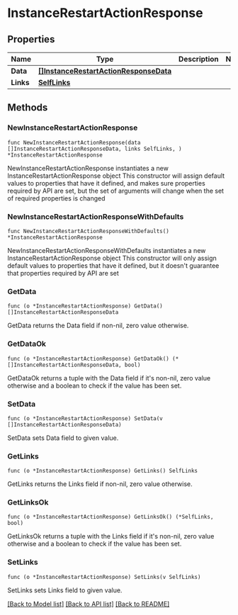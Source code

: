 # InstanceRestartActionResponse

## Properties

Name | Type | Description | Notes
------------ | ------------- | ------------- | -------------
**Data** | [**[]InstanceRestartActionResponseData**](InstanceRestartActionResponseData.md) |  | 
**Links** | [**SelfLinks**](SelfLinks.md) |  | 

## Methods

### NewInstanceRestartActionResponse

`func NewInstanceRestartActionResponse(data []InstanceRestartActionResponseData, links SelfLinks, ) *InstanceRestartActionResponse`

NewInstanceRestartActionResponse instantiates a new InstanceRestartActionResponse object
This constructor will assign default values to properties that have it defined,
and makes sure properties required by API are set, but the set of arguments
will change when the set of required properties is changed

### NewInstanceRestartActionResponseWithDefaults

`func NewInstanceRestartActionResponseWithDefaults() *InstanceRestartActionResponse`

NewInstanceRestartActionResponseWithDefaults instantiates a new InstanceRestartActionResponse object
This constructor will only assign default values to properties that have it defined,
but it doesn't guarantee that properties required by API are set

### GetData

`func (o *InstanceRestartActionResponse) GetData() []InstanceRestartActionResponseData`

GetData returns the Data field if non-nil, zero value otherwise.

### GetDataOk

`func (o *InstanceRestartActionResponse) GetDataOk() (*[]InstanceRestartActionResponseData, bool)`

GetDataOk returns a tuple with the Data field if it's non-nil, zero value otherwise
and a boolean to check if the value has been set.

### SetData

`func (o *InstanceRestartActionResponse) SetData(v []InstanceRestartActionResponseData)`

SetData sets Data field to given value.


### GetLinks

`func (o *InstanceRestartActionResponse) GetLinks() SelfLinks`

GetLinks returns the Links field if non-nil, zero value otherwise.

### GetLinksOk

`func (o *InstanceRestartActionResponse) GetLinksOk() (*SelfLinks, bool)`

GetLinksOk returns a tuple with the Links field if it's non-nil, zero value otherwise
and a boolean to check if the value has been set.

### SetLinks

`func (o *InstanceRestartActionResponse) SetLinks(v SelfLinks)`

SetLinks sets Links field to given value.



[[Back to Model list]](../README.md#documentation-for-models) [[Back to API list]](../README.md#documentation-for-api-endpoints) [[Back to README]](../README.md)


